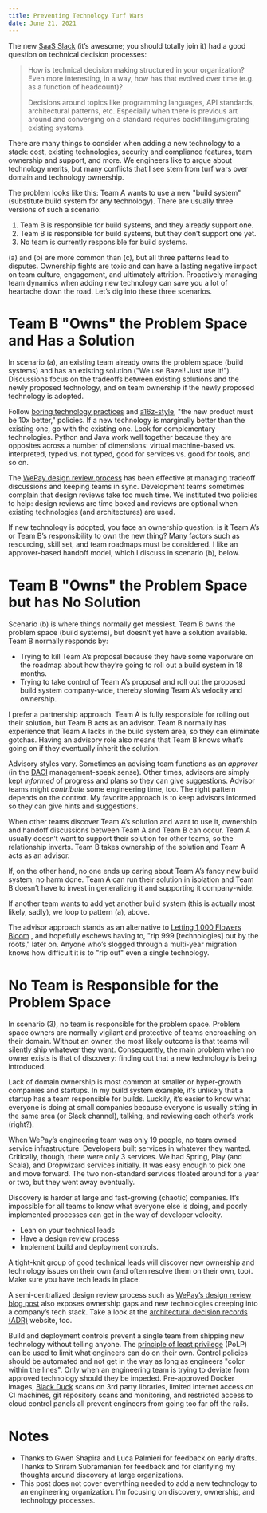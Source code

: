 ```yaml
---
title: Preventing Technology Turf Wars
date: June 21, 2021
---
```


The new [SaaS Slack](https://join.slack.com/t/saas-hgv7803/shared_invite/zt-qwvrywyr-8DmSpEzBiSWD2WQuB9r9pw) (it’s awesome; you should totally join it) had a good question on technical decision processes:

> How is technical decision making structured in your organization? Even more interesting, in a way, how has that evolved over time (e.g. as a function of headcount)?
> 
> Decisions around topics like programming languages, API standards, architectural patterns, etc. Especially when there is previous art around and converging on a standard requires backfilling/migrating existing systems. 

There are many things to consider when adding a new technology to a stack: cost, existing technologies, security and compliance features, team ownership and support, and more. We engineers like to argue about technology merits, but many conflicts that I see stem from turf wars over domain and technology ownership.

The problem looks like this: Team A wants to use a new "build system" (substitute build system for any technology). There are usually three versions of such a scenario:

1. Team B is responsible for build systems, and they already support one.
2. Team B is responsible for build systems, but they don’t support one yet.
3. No team is currently responsible for build systems.

\(a\) and (b) are more common than (c), but all three patterns lead to disputes. Ownership fights are toxic and can have a lasting negative impact on team culture, engagement, and ultimately attrition. Proactively managing team dynamics when adding new technology can save you a lot of heartache down the road. Let’s dig into these three scenarios.

# Team B "Owns" the Problem Space and Has a Solution
In scenario (a), an existing team already owns the problem space (build systems) and has an existing solution ("We use Bazel! Just use it!"). Discussions focus on the tradeoffs between existing solutions and the newly proposed technology, and on team ownership if the newly proposed technology is adopted.

Follow [boring technology practices](http://boringtechnology.club/) and [a16z-style](https://a16z.com/2012/12/18/programming-your-culture/), "the new product must be 10x better," policies. If a new technology is marginally better than the existing one, go with the existing one. Look for complementary technologies. Python and Java work well together because they are opposites across a number of dimensions: virtual machine-based vs. interpreted, typed vs. not typed, good for services vs. good for tools, and so on.

The [WePay design review process](https://wecode.wepay.com/posts/effective-software-design-documents) has been effective at managing tradeoff discussions and keeping teams in sync. Development teams sometimes complain that design reviews take too much time. We instituted two policies to help: design reviews are time boxed and reviews are optional when existing technologies (and architectures) are used.

If new technology is adopted, you face an ownership question: is it Team A’s or Team B’s responsibility to own the new thing? Many factors such as resourcing, skill set, and team roadmaps must be considered. I like an approver-based handoff model, which I discuss in scenario (b), below.

# Team B "Owns" the Problem Space but has No Solution
Scenario (b) is where things normally get messiest. Team B owns the problem space (build systems), but doesn’t yet have a solution available. Team B normally responds by: 

* Trying to kill Team A’s proposal because they have some vaporware on the roadmap about how they’re going to roll out a build system in 18 months.
* Trying to take control of Team A’s proposal and roll out the proposed build system company-wide, thereby slowing Team A’s velocity and ownership.

I prefer a partnership approach. Team A is fully responsible for rolling out their solution, but Team B acts as an advisor. Team B normally has experience that Team A lacks in the build system area, so they can eliminate gotchas. Having an advisory role also means that Team B knows what’s going on if they eventually inherit the solution.

Advisory styles vary. Sometimes an advising team functions as an _approver_ (in the [DACI](https://www.atlassian.com/team-playbook/plays/daci) management-speak sense). Other times, advisors are simply kept _informed_ of progress and plans so they can give suggestions. Advisor teams might _contribute_ some engineering time, too. The right pattern depends on the context. My favorite approach is to keep advisors informed so they can give hints and suggestions.

When other teams discover Team A’s solution and want to use it, ownership and handoff discussions between Team A and Team B can occur. Team A usually doesn’t want to support their solution for other teams, so the relationship inverts. Team B takes ownership of the solution and Team A acts as an advisor. 

If, on the other hand, no one ends up caring about Team A’s fancy new build system, no harm done. Team A can run their solution in isolation and Team B doesn’t have to invest in generalizing it and supporting it company-wide. 

If another team wants to add yet another build system (this is actually most likely, sadly), we loop to pattern (a), above.

The advisor approach stands as an alternative to [Letting 1,000 Flowers Bloom](https://gigamonkeys.com/flowers/) , and hopefully eschews having to, "rip 999 [technologies] out by the roots," later on. Anyone who’s slogged through a multi-year migration knows how difficult it is to "rip out" even a single technology.

# No Team is Responsible for the Problem Space
In scenario (3), no team is responsible for the problem space. Problem space owners are normally vigilant and protective of teams encroaching on their domain. Without an owner, the most likely outcome is that teams will silently ship whatever they want. Consequently, the main problem when no owner exists is that of discovery: finding out that a new technology is being introduced.

Lack of domain ownership is most common at smaller or hyper-growth companies and startups. In my build system example, it’s unlikely that a startup has a team responsible for builds. Luckily, it’s easier to know what everyone is doing at small companies because everyone is usually sitting in the same area (or Slack channel), talking, and reviewing each other’s work (right?).

When WePay’s engineering team was only 19 people, no team owned service infrastructure. Developers built services in whatever they wanted. Critically, though, there were only 3 services. We had Spring, Play (and Scala), and Dropwizard services initially. It was easy enough to pick one and move forward. The two non-standard services floated around for a year or two, but they went away eventually.

Discovery is harder at large and fast-growing (chaotic) companies. It’s impossible for all teams to know what everyone else is doing, and poorly implemented processes can get in the way of developer velocity.

* Lean on your technical leads
* Have a design review process 
* Implement build and deployment controls.

A tight-knit group of good technical leads will discover new ownership and technology issues on their own (and often resolve them on their own, too). Make sure you have tech leads in place.

A semi-centralized design review process such as [WePay’s design review blog post](https://wecode.wepay.com/posts/effective-software-design-documents) also exposes ownership gaps and new technologies creeping into a company’s tech stack. Take a look at the [architectural decision records (ADR)](https://adr.github.io/) website, too.

Build and deployment controls prevent a single team from shipping new technology without telling anyone. The [principle of least privilege](https://en.wikipedia.org/wiki/Principle_of_least_privilege) (PoLP) can be used to limit what engineers can do on their own. Control policies should be automated and not get in the way as long as engineers "color within the lines". Only when an engineering team is trying to deviate from approved technology should they be impeded. Pre-approved Docker images, [Black Duck](https://www.blackducksoftware.com/) scans on 3rd party libraries, limited internet access on CI machines, git repository scans and monitoring, and restricted access to cloud control panels all prevent engineers from going too far off the rails.

# Notes
* Thanks to Gwen Shapira and Luca Palmieri for feedback on early drafts. Thanks to Sriram Subramanian for feedback and for clarifying my thoughts around discovery at large organizations.
* This post does not cover everything needed to add a new technology to an engineering organization. I’m focusing on discovery, ownership, and technology processes.
